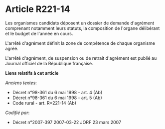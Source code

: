 # Article R221-14

Les organismes candidats déposent un dossier de demande d'agrément comprenant notamment leurs statuts, la composition de
l'organe délibérant et le budget de l'année en cours.

L'arrêté d'agrément définit la zone de compétence de chaque organisme agréé.

L'arrêté d'agrément, de suspension ou de retrait d'agrément est publié au Journal officiel de la République française.

**Liens relatifs à cet article**

_Anciens textes_:

  - Décret n°98-361 du 6 mai 1998 - art. 4 (Ab)
  - Décret n°98-361 du 6 mai 1998 - art. 5 (Ab)
  - Code rural - art. R*221-14 (Ab)

_Codifié par_:

  - Décret n°2007-397 2007-03-22 JORF 23 mars 2007
